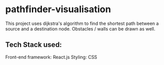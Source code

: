 # pathfinder-visualisation

This project uses dijkstra's algorithm to find the shortest path between a source and a destination node. Obstacles / walls can be drawn as well. 

## Tech Stack used:

Front-end framework: React.js
Styling: CSS
